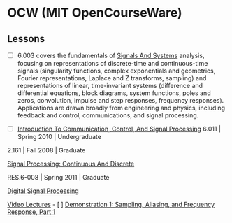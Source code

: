 # OCW (MIT OpenCourseWare)


## Lessons




- [ ]  6.003 covers the fundamentals of [Signals And Systems](https://ocw.mit.edu/courses/6-003-signals-and-systems-fall-2011) analysis, focusing on representations of discrete-time and continuous-time signals (singularity functions, complex exponentials and geometrics, Fourier representations, Laplace and Z transforms, sampling) and representations of linear, time-invariant systems (difference and differential equations, block diagrams, system functions, poles and zeros, convolution, impulse and step responses, frequency responses). Applications are drawn broadly from engineering and physics, including feedback and control, communications, and signal processing.
      
- [ ] [Introduction To Communication, Control, And Signal Processing](https://ocw.mit.edu/courses/6-011-introduction-to-communication-control-and-signal-processing-spring-2010) 6.011 | Spring 2010 | Undergraduate


2.161 | Fall 2008 | Graduate

[Signal Processing: Continuous And Discrete](https://ocw.mit.edu/courses/2-161-signal-processing-continuous-and-discrete-fall-2008)

RES.6-008 | Spring 2011 | Graduate

[Digital Signal Processing](https://ocw.mit.edu/courses/res-6-008-digital-signal-processing-spring-2011/)


  [Video Lectures](https://ocw.mit.edu/courses/res-6-008-digital-signal-processing-spring-2011/video_galleries/video-lectures/)
    - [ ] [Demonstration 1: Sampling, Aliasing, and Frequency Response, Part 1](https://ocw.mit.edu/courses/res-6-008-digital-signal-processing-spring-2011/resources/demonstration-1-sampling-aliasing-and-frequency-response-part-1)
